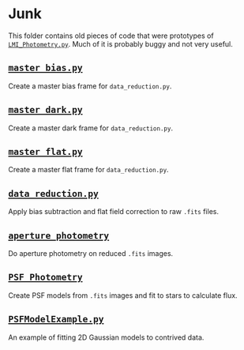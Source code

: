 # Junk
This folder contains old pieces of code that were prototypes of [`LMI_Photometry.py`](https://github.com/CalebHarada/DCT-photometry/blob/master/LMI_Photometry.py). Much of it is probably buggy and not very useful.


[`master_bias.py`](master_bias.py)
---

Create a master bias frame for `data_reduction.py`.

[`master_dark.py`](master_dark.py)
---

Create a master dark frame for `data_reduction.py`.

[`master_flat.py`](master_flat.py)
---

Create a master flat frame for `data_reduction.py`.

[`data_reduction.py`](data_reduction.py)
---

Apply bias subtraction and flat field correction to raw `.fits` files.


[`aperture_photometry`](aperture_photometry.py)
---

Do aperture photometry on reduced `.fits` images.

[`PSF_Photometry`](PSF_Photometry.py)
---

Create PSF models from `.fits` images and fit to stars to calculate flux.

[`PSFModelExample.py`](PSFModelExample.py)
---

An example of fitting 2D Gaussian models to contrived data.
